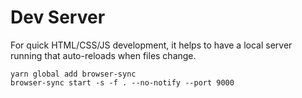 # Dev Server

For quick HTML/CSS/JS development, it helps to have a local server running that auto-reloads when files change.

```
yarn global add browser-sync
browser-sync start -s -f . --no-notify --port 9000
```
